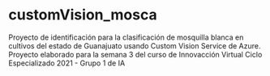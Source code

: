 # customVision_mosca
Proyecto de identificación para la clasificación de mosquilla blanca en cultivos del estado de Guanajuato usando Custom Vision Service de Azure. Proyecto elaborado para la semana 3 del curso de Innovacción Virtual Ciclo Especializado 2021 - Grupo 1 de IA
